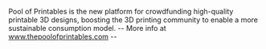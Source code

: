 Pool of Printables is the new platform for crowdfunding high-quality printable 3D designs, boosting the 3D printing community to enable a more sustainable consumption model. -- More info at www.thepoolofprintables.com --
